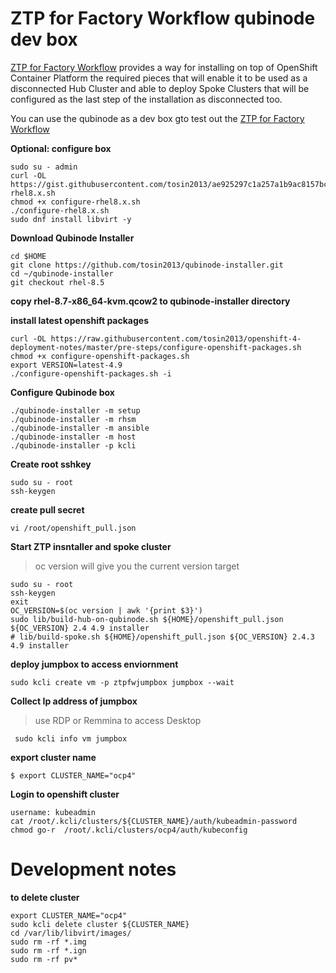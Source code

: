 # ZTP for Factory Workflow qubinode dev box 
[ZTP for Factory Workflow](https://rh-ecosystem-edge.github.io/ztp-pipeline-relocatable/1.0/ZTP-for-factories.html) provides a way for installing on top of OpenShift Container Platform the required pieces that will enable it to be used as a disconnected Hub Cluster and able to deploy Spoke Clusters that will be configured as the last step of the installation as disconnected too.

You can use the qubinode as a dev box gto test out the [ZTP for Factory Workflow](https://rh-ecosystem-edge.github.io/ztp-pipeline-relocatable/1.0/ZTP-for-factories.html)


**Optional: configure box**
```
sudo su - admin
curl -OL https://gist.githubusercontent.com/tosin2013/ae925297c1a257a1b9ac8157bcc81f31/raw/71a798d427a016bbddcc374f40e9a4e6fd2d3f25/configure-rhel8.x.sh
chmod +x configure-rhel8.x.sh
./configure-rhel8.x.sh
sudo dnf install libvirt -y
```

**Download Qubinode Installer**
```
cd $HOME
git clone https://github.com/tosin2013/qubinode-installer.git
cd ~/qubinode-installer
git checkout rhel-8.5
```

**copy rhel-8.7-x86_64-kvm.qcow2 to qubinode-installer directory**

**install latest openshift packages**
```
curl -OL https://raw.githubusercontent.com/tosin2013/openshift-4-deployment-notes/master/pre-steps/configure-openshift-packages.sh
chmod +x configure-openshift-packages.sh
export VERSION=latest-4.9
./configure-openshift-packages.sh -i
```

**Configure Qubinode box**
```
./qubinode-installer -m setup
./qubinode-installer -m rhsm
./qubinode-installer -m ansible
./qubinode-installer -m host
./qubinode-installer -p kcli
```

**Create root sshkey**
```
sudo su - root
ssh-keygen
```
**create pull secret**
```
vi /root/openshift_pull.json
```

**Start ZTP insntaller and spoke cluster** 
> oc version will give you the current version target 
```
sudo su - root
ssh-keygen
exit
OC_VERSION=$(oc version | awk '{print $3}')
sudo lib/build-hub-on-qubinode.sh ${HOME}/openshift_pull.json ${OC_VERSION} 2.4 4.9 installer
# lib/build-spoke.sh ${HOME}/openshift_pull.json ${OC_VERSION} 2.4.3 4.9 installer
```

**deploy jumpbox to access enviornment**
```
sudo kcli create vm -p ztpfwjumpbox jumpbox --wait
```

**Collect Ip address of jumpbox**
> use RDP or Remmina to access Desktop
```
 sudo kcli info vm jumpbox
```

**export cluster name**
```
$ export CLUSTER_NAME="ocp4"
```

**Login to openshift cluster**
```
username: kubeadmin
cat /root/.kcli/clusters/${CLUSTER_NAME}/auth/kubeadmin-password
chmod go-r  /root/.kcli/clusters/ocp4/auth/kubeconfig

```


# Development notes
**to delete cluster**
```
export CLUSTER_NAME="ocp4"
sudo kcli delete cluster ${CLUSTER_NAME}
cd /var/lib/libvirt/images/
sudo rm -rf *.img
sudo rm -rf *.ign
sudo rm -rf pv*
```